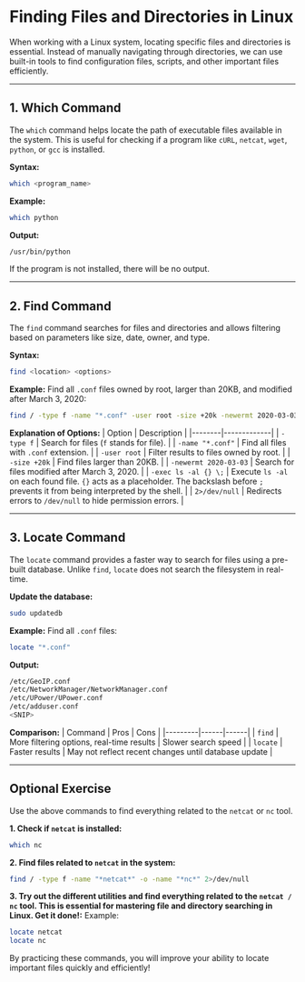# Finding Files and Directories in Linux

When working with a Linux system, locating specific files and directories is essential. Instead of manually navigating through directories, we can use built-in tools to find configuration files, scripts, and other important files efficiently.

---

## **1. Which Command**

The `which` command helps locate the path of executable files available in the system. This is useful for checking if a program like `cURL`, `netcat`, `wget`, `python`, or `gcc` is installed.

**Syntax:**
```bash
which <program_name>
```

**Example:**
```bash
which python
```
**Output:**
```bash
/usr/bin/python
```
If the program is not installed, there will be no output.

---

## **2. Find Command**

The `find` command searches for files and directories and allows filtering based on parameters like size, date, owner, and type.

**Syntax:**
```bash
find <location> <options>
```

**Example:** Find all `.conf` files owned by root, larger than 20KB, and modified after March 3, 2020:
```bash
find / -type f -name "*.conf" -user root -size +20k -newermt 2020-03-03 -exec ls -al {} \; 2>/dev/null
```

**Explanation of Options:**
| Option | Description |
|--------|-------------|
| `-type f` | Search for files (`f` stands for file). |
| `-name "*.conf"` | Find all files with `.conf` extension. |
| `-user root` | Filter results to files owned by root. |
| `-size +20k` | Find files larger than 20KB. |
| `-newermt 2020-03-03` | Search for files modified after March 3, 2020. |
| `-exec ls -al {} \;` | Execute `ls -al` on each found file. `{}` acts as a placeholder. The backslash before `;` prevents it from being interpreted by the shell. |
| `2>/dev/null` | Redirects errors to `/dev/null` to hide permission errors. |

---

## **3. Locate Command**

The `locate` command provides a faster way to search for files using a pre-built database. Unlike `find`, `locate` does not search the filesystem in real-time.

**Update the database:**
```bash
sudo updatedb
```

**Example:** Find all `.conf` files:
```bash
locate "*.conf"
```
**Output:**
```bash
/etc/GeoIP.conf
/etc/NetworkManager/NetworkManager.conf
/etc/UPower/UPower.conf
/etc/adduser.conf
<SNIP>
```

**Comparison:**
| Command | Pros | Cons |
|---------|------|------|
| `find` | More filtering options, real-time results | Slower search speed |
| `locate` | Faster results | May not reflect recent changes until database update |

---

## **Optional Exercise**
Use the above commands to find everything related to the `netcat` or `nc` tool.

**1. Check if `netcat` is installed:**
```bash
which nc
```

**2. Find files related to `netcat` in the system:**
```bash
find / -type f -name "*netcat*" -o -name "*nc*" 2>/dev/null
```

**3. Try out the different utilities and find everything related to the `netcat / nc` tool. This is essential for mastering file and directory searching in Linux. Get it done!:**
Example:
```bash
locate netcat
locate nc
```

By practicing these commands, you will improve your ability to locate important files quickly and efficiently!

